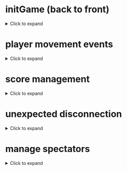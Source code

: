 # initGame (back to front)

<details><summary>Click to expand</summary>

inform the 2 players the exact time when the game will start

```
{time_start: Date}
```

</details>


# player movement events

<details><summary>Click to expand</summary>

## playerMovement (front to back)

### data

```
{
	userId : number,
	current_pos : number,
}
```

## opponentMovement (back to front)

### data

```
{
    userId : number,
    current_pos : number
}

```

</details>

# score management

<details><summary>Click to expand</summary>

## newScore (front to back)

### data

```
{
	userId : number,
    current_score : number,
}
```

</details>

# unexpected disconnection

<details><summary>Click to expand</summary>

need to be handled in the method `handleDisconnect`

## endGame  (back to front)

### data

```
{
	userId: number
}

```

</details>

# manage spectators

<details><summary>Click to expand</summary>

need to send current game state (values are from db) to spectator's client

## initSpectatorGame  (back to front)

### data

```
{
    userIds: number[],
	p1_score: number,
	p2_score: number,

	p1_pos: number,
	p2_pos: number,

	ball_pos: number,
	ball_velocity: number,
	ball_direction: number,
}

```

</details>
